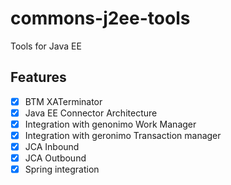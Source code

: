 # commons-j2ee-tools

Tools for Java EE

## Features

- [x] BTM XATerminator
- [x] Java EE Connector Architecture
- [x] Integration with genonimo Work Manager
- [x] Integration with geronimo Transaction manager
- [x] JCA Inbound
- [x] JCA Outbound
- [x] Spring integration 
